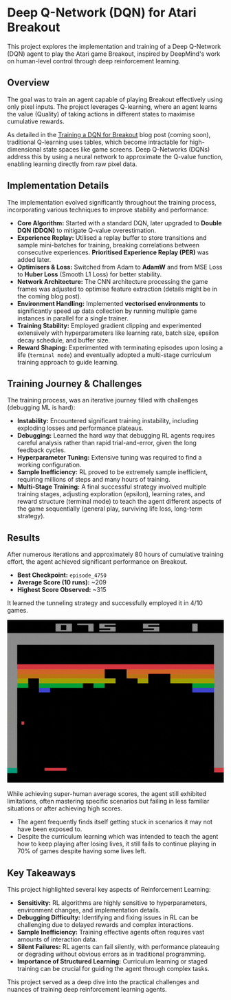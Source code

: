 # Deep Q-Network (DQN) for Atari Breakout

This project explores the implementation and training of a Deep Q-Network (DQN) agent to play the Atari game Breakout, inspired by DeepMind's work on human-level control through deep reinforcement learning.

## Overview

The goal was to train an agent capable of playing Breakout effectively using only pixel inputs. The project leverages Q-learning, where an agent learns the value (Quality) of taking actions in different states to maximise cumulative rewards.

As detailed in the [Training a DQN for Breakout](https://ahnaf.bearblog.dev/intro-to-dqn) blog post (coming soon), traditional Q-learning uses tables, which become intractable for high-dimensional state spaces like game screens. Deep Q-Networks (DQNs) address this by using a neural network to approximate the Q-value function, enabling learning directly from raw pixel data.

## Implementation Details

The implementation evolved significantly throughout the training process, incorporating various techniques to improve stability and performance:

- **Core Algorithm:** Started with a standard DQN, later upgraded to **Double DQN (DDQN)** to mitigate Q-value overestimation.
- **Experience Replay:** Utilised a replay buffer to store transitions and sample mini-batches for training, breaking correlations between consecutive experiences. **Prioritised Experience Replay (PER)** was added later.
- **Optimisers & Loss:** Switched from Adam to **AdamW** and from MSE Loss to **Huber Loss** (Smooth L1 Loss) for better stability.
- **Network Architecture:** The CNN architecture processing the game frames was adjusted to optimise feature extraction (details might be in the coming blog post).
- **Environment Handling:** Implemented **vectorised environments** to significantly speed up data collection by running multiple game instances in parallel for a single trainer.
- **Training Stability:** Employed gradient clipping and experimented extensively with hyperparameters like learning rate, batch size, epsilon decay schedule, and buffer size.
- **Reward Shaping:** Experimented with terminating episodes upon losing a life (`terminal mode`) and eventually adopted a multi-stage curriculum training approach to guide learning.

## Training Journey & Challenges

The training process, was an iterative journey filled with challenges (debugging ML is hard):

- **Instability:** Encountered significant training instability, including exploding losses and performance plateaus.
- **Debugging:** Learned the hard way that debugging RL agents requires careful analysis rather than rapid trial-and-error, given the long feedback cycles.
- **Hyperparameter Tuning:** Extensive tuning was required to find a working configuration.
- **Sample Inefficiency:** RL proved to be extremely sample inefficient, requiring millions of steps and many hours of training.
- **Multi-Stage Training:** A final successful strategy involved multiple training stages, adjusting exploration (epsilon), learning rates, and reward structure (terminal mode) to teach the agent different aspects of the game sequentially (general play, surviving life loss, long-term strategy).

## Results

After numerous iterations and approximately 80 hours of cumulative training effort, the agent achieved significant performance on Breakout.

- **Best Checkpoint:** `episode_4750`
- **Average Score (10 runs):** ~209
- **Highest Score Observed:** ~315

It learned the tunneling strategy and successfully employed it in 4/10 games.

![Breakout Tunneling GIF](/misc/tunneling.gif)

While achieving super-human average scores, the agent still exhibited limitations, often mastering specific scenarios but failing in less familiar situations or after achieving high scores. 
- The agent frequently finds itself getting stuck in scenarios it may not have been exposed to.
- Despite the curriculum learning which was intended to teach the agent how to keep playing after losing lives, it still fails to continue playing in 70% of games despite having some lives left.

## Key Takeaways

This project highlighted several key aspects of Reinforcement Learning:

- **Sensitivity:** RL algorithms are highly sensitive to hyperparameters, environment changes, and implementation details.
- **Debugging Difficulty:** Identifying and fixing issues in RL can be challenging due to delayed rewards and complex interactions.
- **Sample Inefficiency:** Training effective agents often requires vast amounts of interaction data.
- **Silent Failures:** RL agents can fail silently, with performance plateauing or degrading without obvious errors as in traditional programming.
- **Importance of Structured Learning:** Curriculum learning or staged training can be crucial for guiding the agent through complex tasks.

This project served as a deep dive into the practical challenges and nuances of training deep reinforcement learning agents.
